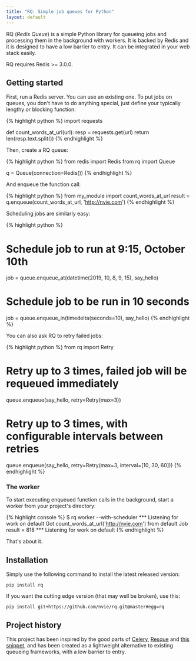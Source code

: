 ```yaml
---
title: "RQ: Simple job queues for Python"
layout: default
---
```


RQ (_Redis Queue_) is a simple Python library for queueing jobs and processing
them in the background with workers.  It is backed by Redis and it is designed
to have a low barrier to entry.  It can be integrated in your web stack easily.

RQ requires Redis >= 3.0.0.

## Getting started

First, run a Redis server.  You can use an existing one.  To put jobs on
queues, you don't have to do anything special, just define your typically
lengthy or blocking function:

{% highlight python %}
import requests

def count_words_at_url(url):
    resp = requests.get(url)
    return len(resp.text.split())
{% endhighlight %}

Then, create a RQ queue:

{% highlight python %}
from redis import Redis
from rq import Queue

q = Queue(connection=Redis())
{% endhighlight %}

And enqueue the function call:

{% highlight python %}
from my_module import count_words_at_url
result = q.enqueue(count_words_at_url, 'http://nvie.com')
{% endhighlight %}

Scheduling jobs are similarly easy:

{% highlight python %}
# Schedule job to run at 9:15, October 10th
job = queue.enqueue_at(datetime(2019, 10, 8, 9, 15), say_hello)

# Schedule job to be run in 10 seconds
job = queue.enqueue_in(timedelta(seconds=10), say_hello)
{% endhighlight %}

You can also ask RQ to retry failed jobs:

{% highlight python %}
from rq import Retry

# Retry up to 3 times, failed job will be requeued immediately
queue.enqueue(say_hello, retry=Retry(max=3))

# Retry up to 3 times, with configurable intervals between retries
queue.enqueue(say_hello, retry=Retry(max=3, interval=[10, 30, 60]))
{% endhighlight %}

### The worker

To start executing enqueued function calls in the background, start a worker
from your project's directory:

{% highlight console %}
$ rq worker --with-scheduler
*** Listening for work on default
Got count_words_at_url('http://nvie.com') from default
Job result = 818
*** Listening for work on default
{% endhighlight %}

That's about it.


## Installation

Simply use the following command to install the latest released version:

    pip install rq

If you want the cutting edge version (that may well be broken), use this:

    pip install git+https://github.com/nvie/rq.git@master#egg=rq


## Project history

This project has been inspired by the good parts of [Celery][1], [Resque][2]
and [this snippet][3], and has been created as a lightweight alternative to
existing queueing frameworks, with a low barrier to entry.

[m]: http://pypi.python.org/pypi/mailer
[p]: http://docs.python.org/library/pickle.html
[1]: http://www.celeryproject.org/
[2]: https://github.com/defunkt/resque
[3]: https://github.com/fengsp/flask-snippets/blob/1f65833a4291c5b833b195a09c365aa815baea4e/utilities/rq.py
